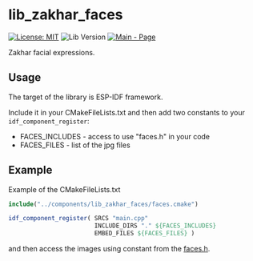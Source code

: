 # lib_zakhar_faces

[![License: MIT](https://img.shields.io/badge/License-MIT-yellow.svg)](https://opensource.org/licenses/MIT) ![Lib Version](https://img.shields.io/badge/Version-2-green.svg) [![Main - Page](https://img.shields.io/badge/Project-Zakhar%20the%20Robot-yellow)](https://github.com/Zakhar-the-Robot "See project sources on Github")

Zakhar facial expressions.

## Usage

The target of the library is ESP-IDF framework.

Include it in your CMakeFileLists.txt and then add two constants to your `idf_component_register`:

- FACES_INCLUDES - access to use "faces.h" in your code
- FACES_FILES - list of the jpg files

## Example

Example of the CMakeFileLists.txt

```cmake
include("../components/lib_zakhar_faces/faces.cmake")

idf_component_register( SRCS "main.cpp" 
                        INCLUDE_DIRS "." ${FACES_INCLUDES}
                        EMBED_FILES ${FACES_FILES} )
```

and then access the images using constant from the [faces.h](include/faces.h).
